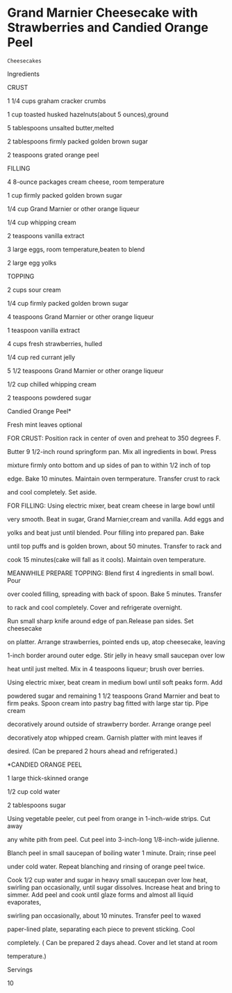 # Grand Marnier Cheesecake with Strawberries and Candied Orange Peel

`Cheesecakes`

 

  Ingredients  

  CRUST

1 1/4 cups graham cracker crumbs

1 cup toasted husked hazelnuts(about 5 ounces),ground

5 tablespoons unsalted butter,melted

2 tablespoons firmly packed golden brown sugar

2 teaspoons grated orange peel

FILLING

4 8-ounce packages cream cheese, room temperature

1 cup firmly packed golden brown sugar

1/4 cup Grand Marnier or other orange liqueur

1/4 cup whipping cream

2 teaspoons vanilla extract

3 large eggs, room temperature,beaten to blend

2 large egg yolks

TOPPING

2 cups sour cream

1/4 cup firmly packed golden brown sugar

4 teaspoons Grand Marnier or other orange liqueur

1 teaspoon vanilla extract

4 cups fresh strawberries, hulled

1/4 cup red currant jelly

5 1/2 teaspoons Grand Marnier or other orange liqueur

1/2 cup chilled whipping cream

2 teaspoons powdered sugar

Candied Orange Peel*

Fresh mint leaves optional

FOR CRUST: Position rack in center of oven and preheat to 350 degrees F.

Butter 9 1/2-inch round springform pan. Mix all ingredients in bowl. Press

mixture firmly onto bottom and up sides of pan to within 1/2 inch of top

edge. Bake 10 minutes. Maintain oven termperature. Transfer crust to rack

and cool completely. Set aside.

FOR FILLING: Using electric mixer, beat cream cheese in large bowl until

very smooth. Beat in sugar, Grand Marnier,cream and vanilla. Add eggs and

yolks and beat just until blended. Pour filling into prepared pan. Bake

until top puffs and is golden brown, about 50 minutes. Transfer to rack and

cook 15 minutes(cake will fall as it cools). Maintain oven temperature.

MEANWHILE PREPARE TOPPING: Blend first 4 ingredients in small bowl. Pour

over cooled filling, spreading with back of spoon. Bake 5 minutes. Transfer

to rack and cool completely. Cover and refrigerate overnight.

Run small sharp knife around edge of pan.Release pan sides. Set cheesecake

on platter. Arrange strawberries, pointed ends up, atop cheesecake, leaving

1-inch border around outer edge. Stir jelly in heavy small saucepan over low

heat until just melted. Mix in 4 teaspoons liqueur; brush over berries.

Using electric mixer, beat cream in medium bowl until soft peaks form. Add

powdered sugar and remaining 1 1/2 teaspoons Grand Marnier and beat to firm peaks. Spoon cream into pastry bag fitted with large star tip. Pipe cream

decoratively around outside of strawberry border. Arrange orange peel

decoratively atop whipped cream. Garnish platter with mint leaves if

desired. (Can be prepared 2 hours ahead and refrigerated.)

*CANDIED ORANGE PEEL

1 large thick-skinned orange

1/2 cup cold water

2 tablespoons sugar

Using vegetable peeler, cut peel from orange in 1-inch-wide strips. Cut away

any white pith from peel. Cut peel into 3-inch-long 1/8-inch-wide julienne.

Blanch peel in small saucepan of boiling water 1 minute. Drain; rinse peel

under cold water. Repeat blanching and rinsing of orange peel twice.

Cook 1/2 cup water and sugar in heavy small saucepan over low heat, swirling pan occasionally, until sugar dissolves. Increase heat and bring to simmer. Add peel and cook until glaze forms and almost all liquid evaporates,

swirling pan occasionally, about 10 minutes. Transfer peel to waxed

paper-lined plate, separating each piece to prevent sticking. Cool

completely. ( Can be prepared 2 days ahead. Cover and let stand at room

temperature.)

  Servings  

  10  
